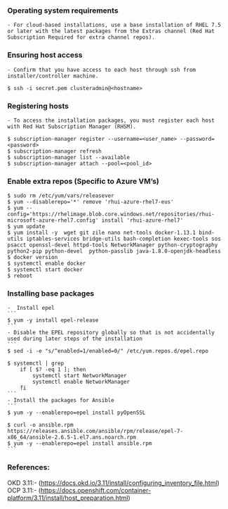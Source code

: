 ### Operating system requirements
    - For cloud-based installations, use a base installation of RHEL 7.5 or later with the latest packages from the Extras channel (Red Hat Subscription Required for extra channel repos).

### Ensuring host access
    - Confirm that you have access to each host through ssh from installer/controller machine.
```
$ ssh -i secret.pem clusteradmin@<hostname>
```

### Registering hosts
    - To access the installation packages, you must register each host with Red Hat Subscription Manager (RHSM).
```
$ subscription-manager register --username=<user_name> --password=<password>
$ subscription-manager refresh
$ subscription-manager list --available
$ subscription-manager attach --pool=<pool_id>
```

### Enable extra repos (Specific to Azure VM’s)
```
$ sudo rm /etc/yum/vars/releasever
$ yum --disablerepo='*' remove 'rhui-azure-rhel7-eus'
$ yum --config='https://rhelimage.blob.core.windows.net/repositories/rhui-microsoft-azure-rhel7.config' install 'rhui-azure-rhel7'
$ yum update
$ yum install -y  wget git zile nano net-tools docker-1.13.1 bind-utils iptables-services bridge-utils bash-completion kexec-tools sos psacct openssl-devel httpd-tools NetworkManager python-cryptography python2-pip python-devel  python-passlib java-1.8.0-openjdk-headless
$ docker version
$ systemctl enable docker
$ systemctl start docker
$ reboot
```

### Installing base packages

    -  Install epel
	```
	$ yum -y install epel-release
	```
    - Disable the EPEL repository globally so that is not accidentally used during later steps of the installation
	```
	$ sed -i -e "s/^enabled=1/enabled=0/" /etc/yum.repos.d/epel.repo

	$ systemctl | grep
		if [ $? -eq 1 ]; then
			systemctl start NetworkManager
			systemctl enable NetworkManager
		fi
	```
    - Install the packages for Ansible
	```
	$ yum -y --enablerepo=epel install pyOpenSSL

	$ curl -o ansible.rpm https://releases.ansible.com/ansible/rpm/release/epel-7-x86_64/ansible-2.6.5-1.el7.ans.noarch.rpm
	$ yum -y --enablerepo=epel install ansible.rpm
	```


### References:
OKD 3.11:- (https://docs.okd.io/3.11/install/configuring_inventory_file.html)
OCP 3.11:- (https://docs.openshift.com/container-platform/3.11/install/host_preparation.html)
